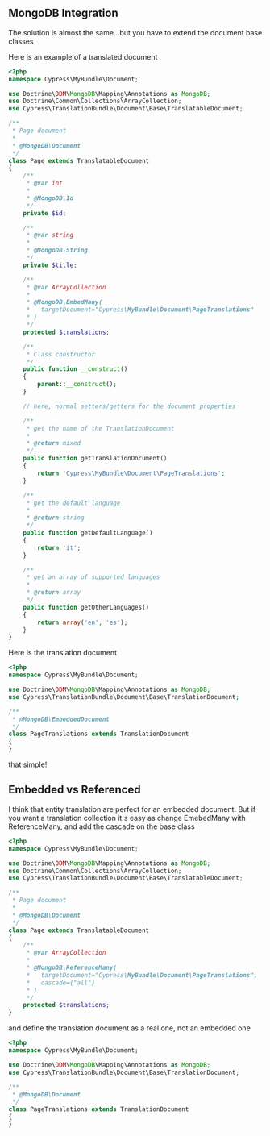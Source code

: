 MongoDB Integration
-------------------

The solution is almost the same...but you have to extend the document base classes

Here is an example of a translated document

```php
<?php
namespace Cypress\MyBundle\Document;

use Doctrine\ODM\MongoDB\Mapping\Annotations as MongoDB;
use Doctrine\Common\Collections\ArrayCollection;
use Cypress\TranslationBundle\Document\Base\TranslatableDocument;

/**
 * Page document
 *
 * @MongoDB\Document
 */
class Page extends TranslatableDocument
{
    /**
     * @var int
     *
     * @MongoDB\Id
     */
    private $id;

    /**
     * @var string
     *
     * @MongoDB\String
     */
    private $title;

    /**
     * @var ArrayCollection
     *
     * @MongoDB\EmbedMany(
     *   targetDocument="Cypress\MyBundle\Document\PageTranslations"
     * )
     */
    protected $translations;

    /**
     * Class constructor
     */
    public function __construct()
    {
        parent::__construct();
    }

    // here, normal setters/getters for the document properties

    /**
     * get the name of the TranslationDocument
     *
     * @return mixed
     */
    public function getTranslationDocument()
    {
        return 'Cypress\MyBundle\Document\PageTranslations';
    }

    /**
     * get the default language
     *
     * @return string
     */
    public function getDefaultLanguage()
    {
        return 'it';
    }

    /**
     * get an array of supported languages
     *
     * @return array
     */
    public function getOtherLanguages()
    {
        return array('en', 'es');
    }
}
```

Here is the translation document

```php
<?php
namespace Cypress\MyBundle\Document;

use Doctrine\ODM\MongoDB\Mapping\Annotations as MongoDB;
use Cypress\TranslationBundle\Document\Base\TranslationDocument;

/**
 * @MongoDB\EmbeddedDocument
 */
class PageTranslations extends TranslationDocument
{
}
```

that simple!

Embedded vs Referenced
----------------------

I think that entity translation are perfect for an embedded document. But if you want a translation collection it's easy as change EmebedMany with ReferenceMany, and add the cascade on the base class

```php
<?php
namespace Cypress\MyBundle\Document;

use Doctrine\ODM\MongoDB\Mapping\Annotations as MongoDB;
use Doctrine\Common\Collections\ArrayCollection;
use Cypress\TranslationBundle\Document\Base\TranslatableDocument;

/**
 * Page document
 *
 * @MongoDB\Document
 */
class Page extends TranslatableDocument
{
    /**
     * @var ArrayCollection
     *
     * @MongoDB\ReferenceMany(
     *   targetDocument="Cypress\MyBundle\Document\PageTranslations",
     *   cascade={"all"}
     * )
     */
    protected $translations;
}
```

and define the translation document as a real one, not an embedded one

```php
<?php
namespace Cypress\MyBundle\Document;

use Doctrine\ODM\MongoDB\Mapping\Annotations as MongoDB;
use Cypress\TranslationBundle\Document\Base\TranslationDocument;

/**
 * @MongoDB\Document
 */
class PageTranslations extends TranslationDocument
{
}
```